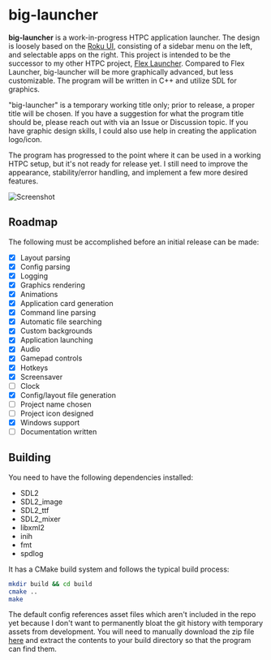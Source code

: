 # big-launcher
**big-launcher** is a work-in-progress HTPC application launcher. The design is loosely based on the [Roku UI](https://www.techhive.com/wp-content/uploads/2022/01/rokuui-100899030-orig.jpg), consisting of a sidebar menu on the left, and selectable apps on the right. This project is intended to be the successor to my other HTPC project, [Flex Launcher](https://github.com/complexlogic/flex-launcher). Compared to Flex Launcher, big-launcher will be more graphically advanced, but less customizable. The program will be written in C++ and utilize SDL for graphics.

"big-launcher" is a temporary working title only; prior to release, a proper title will be chosen. If you have a suggestion for what the program title should be, please reach out with via an Issue or Discussion topic. If you have graphic design skills, I could also use help in creating the application logo/icon.

The program has progressed to the point where it can be used in a working HTPC setup, but it's not ready for release yet. I still need to improve the appearance, stability/error handling, and implement a few more desired features.

![Screenshot](https://user-images.githubusercontent.com/95071366/210119196-7925ff34-cec6-4d5f-b580-ef59990e83a2.png)

## Roadmap
The following must be accomplished before an initial release can be made:
- [x] Layout parsing
- [x] Config parsing
- [x] Logging
- [x] Graphics rendering
- [x] Animations
- [x] Application card generation
- [x] Command line parsing
- [x] Automatic file searching
- [x] Custom backgrounds
- [x] Application launching
- [x] Audio
- [x] Gamepad controls
- [x] Hotkeys
- [x] Screensaver
- [ ] Clock
- [x] Config/layout file generation
- [ ] Project name chosen
- [ ] Project icon designed
- [x] Windows support
- [ ] Documentation written

## Building
You need to have the following dependencies installed:
- SDL2
- SDL2_image
- SDL2_ttf
- SDL2_mixer
- libxml2
- inih
- fmt
- spdlog

It has a CMake build system and follows the typical build process:
```bash
mkdir build && cd build
cmake ..
make
```

The default config references asset files which aren't included in the repo yet because I don't want to permanently bloat the git history with temporary assets from development. You will need to manually download the zip file [here](https://github.com/complexlogic/big-launcher/files/10326572/assets.zip) and extract the contents to your build directory so that the program can find them.
